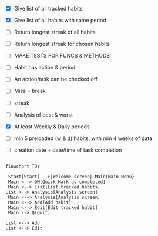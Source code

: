 - [x] Give list of all tracked habits
- [x] Give list of all habits with same period
- [ ] Return longest streak of all habits
- [ ] Return longest streak for chosen habits

- [ ] MAKE TESTS FOR FUNCS & METHODS

- [ ]  Habit has action & period
-  [ ] An action/task can be checked off
-  [ ] Miss = break
-  [ ] streak
-  [ ] Analysis of best & worst

-  [x] At least Weekly & Daily periods
-  [ ] min 5 preloaded (w & d) habits, with min 4 weeks of data
-  [ ] creation date + date/time of task completion



```mermaid

flowchart TD;

 Start[Start] -->|Welcome-screen| Main{Main Menu}
 Main <--> QM[Quick Mark as completed]
 Main <--> List[List tracked habits]
List <--> Analysis[Analysis screen]
 Main <--> Analysis[Analysis screen]
 Main <--> Add[Add habit]
 Main <--> Edit[Edit tracked habit]
 Main --> Q(Quit)

List <--> Add
List <--> Edit

```